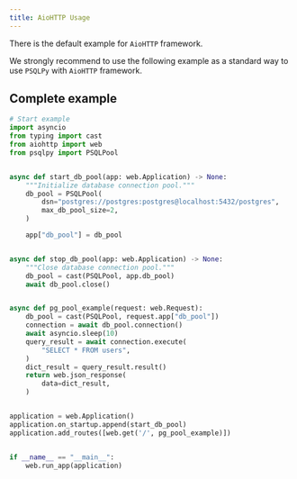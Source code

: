 ```yaml
---
title: AioHTTP Usage
---
```


There is the default example for `AioHTTP` framework.

We strongly recommend to use the following example as a standard way to use `PSQLPy` with `AioHTTP` framework.

## Complete example

```python
# Start example
import asyncio
from typing import cast
from aiohttp import web
from psqlpy import PSQLPool


async def start_db_pool(app: web.Application) -> None:
    """Initialize database connection pool."""
    db_pool = PSQLPool(
        dsn="postgres://postgres:postgres@localhost:5432/postgres",
        max_db_pool_size=2,
    )

    app["db_pool"] = db_pool


async def stop_db_pool(app: web.Application) -> None:
    """Close database connection pool."""
    db_pool = cast(PSQLPool, app.db_pool)
    await db_pool.close()


async def pg_pool_example(request: web.Request):
    db_pool = cast(PSQLPool, request.app["db_pool"])
    connection = await db_pool.connection()
    await asyncio.sleep(10)
    query_result = await connection.execute(
        "SELECT * FROM users",
    )
    dict_result = query_result.result()
    return web.json_response(
        data=dict_result,
    )


application = web.Application()
application.on_startup.append(start_db_pool)
application.add_routes([web.get('/', pg_pool_example)])


if __name__ == "__main__":
    web.run_app(application)

```
